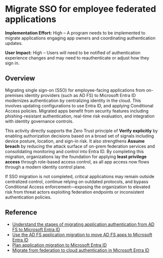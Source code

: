 #  Migrate SSO for employee federated applications

**Implementation Effort:** High – A program needs to be implemented to migrate applications engaging app owners and coordinating authentication updates.

**User Impact:** High – Users will need to be notified of authentication experience changes and may need to reauthenticate or adjust how they sign in.

## Overview

Migrating single sign-on (SSO) for employee-facing applications from on-premises identity providers (such as AD FS) to Microsoft Entra ID modernizes authentication by centralizing identity in the cloud. This involves updating configurations to use Entra ID, and applying Conditional Access policies. Migrated apps benefit from security features including phishing-resistant authentication, real-time risk evaluation, and integration with identity governance controls.

This activity directly supports the Zero Trust principle of **Verify explicitly** by enabling authorization decisions based on a broad set of signals including device posture, location, and sign-in risk. It also strengthens **Assume breach** by reducing the attack surface of on-prem federation services and consolidating monitoring and control into Entra ID. By completing this migration, organizations lay the foundation for applying **least privilege access** through role-based access control, as all app access now flows through a modern identity control plane.

If SSO migration is not completed, critical applications may remain outside centralized control, continue relying on outdated protocols, and bypass Conditional Access enforcement—exposing the organization to elevated risk from threat actors exploiting federation endpoints or inconsistent authentication policies.

## Reference

* [Understand the stages of migrating application authentication from AD FS to Microsoft Entra ID](https://learn.microsoft.com/entra/identity/enterprise-apps/migrate-adfs-apps-stages)
* [Use the AD FS application migration to move AD FS apps to Microsoft Entra ID](https://learn.microsoft.com/entra/identity/enterprise-apps/migrate-ad-fs-application-howto)
* [Plan application migration to Microsoft Entra ID](https://learn.microsoft.com/entra/identity/enterprise-apps/migrate-adfs-apps-phases-overview)
* [Migrate from federation to cloud authentication in Microsoft Entra ID](https://learn.microsoft.com/entra/identity/hybrid/connect/migrate-from-federation-to-cloud-authentication)
